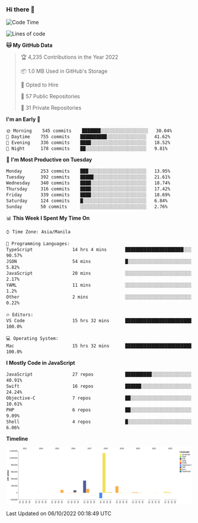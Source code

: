 ### Hi there 👋

<!--START_SECTION:waka-->
![Code Time](http://img.shields.io/badge/Code%20Time-3%2C140%20hrs%2042%20mins-blue)

![Lines of code](https://img.shields.io/badge/From%20Hello%20World%20I%27ve%20Written-2%20Million%20lines%20of%20code-blue)

**🐱 My GitHub Data** 

> 🏆 4,235 Contributions in the Year 2022
 > 
> 📦 1.0 MB Used in GitHub's Storage 
 > 
> 💼 Opted to Hire
 > 
> 📜 57 Public Repositories 
 > 
> 🔑 31 Private Repositories  
 > 
**I'm an Early 🐤** 

```text
🌞 Morning    545 commits    ███████░░░░░░░░░░░░░░░░░░   30.04% 
🌆 Daytime    755 commits    ██████████░░░░░░░░░░░░░░░   41.62% 
🌃 Evening    336 commits    ████░░░░░░░░░░░░░░░░░░░░░   18.52% 
🌙 Night      178 commits    ██░░░░░░░░░░░░░░░░░░░░░░░   9.81%

```
📅 **I'm Most Productive on Tuesday** 

```text
Monday       253 commits    ███░░░░░░░░░░░░░░░░░░░░░░   13.95% 
Tuesday      392 commits    █████░░░░░░░░░░░░░░░░░░░░   21.61% 
Wednesday    340 commits    ████░░░░░░░░░░░░░░░░░░░░░   18.74% 
Thursday     316 commits    ████░░░░░░░░░░░░░░░░░░░░░   17.42% 
Friday       339 commits    ████░░░░░░░░░░░░░░░░░░░░░   18.69% 
Saturday     124 commits    █░░░░░░░░░░░░░░░░░░░░░░░░   6.84% 
Sunday       50 commits     ░░░░░░░░░░░░░░░░░░░░░░░░░   2.76%

```


📊 **This Week I Spent My Time On** 

```text
⌚︎ Time Zone: Asia/Manila

💬 Programming Languages: 
TypeScript               14 hrs 4 mins       ██████████████████████░░░   90.57% 
JSON                     54 mins             █░░░░░░░░░░░░░░░░░░░░░░░░   5.82% 
JavaScript               20 mins             ░░░░░░░░░░░░░░░░░░░░░░░░░   2.17% 
YAML                     11 mins             ░░░░░░░░░░░░░░░░░░░░░░░░░   1.2% 
Other                    2 mins              ░░░░░░░░░░░░░░░░░░░░░░░░░   0.22%

🔥 Editors: 
VS Code                  15 hrs 32 mins      █████████████████████████   100.0%

💻 Operating System: 
Mac                      15 hrs 32 mins      █████████████████████████   100.0%

```

**I Mostly Code in JavaScript** 

```text
JavaScript               27 repos            ██████████░░░░░░░░░░░░░░░   40.91% 
Swift                    16 repos            ██████░░░░░░░░░░░░░░░░░░░   24.24% 
Objective-C              7 repos             ██░░░░░░░░░░░░░░░░░░░░░░░   10.61% 
PHP                      6 repos             ██░░░░░░░░░░░░░░░░░░░░░░░   9.09% 
Shell                    4 repos             █░░░░░░░░░░░░░░░░░░░░░░░░   6.06%

```


**Timeline**

![Chart not found](https://raw.githubusercontent.com/rad182/rad182/main/charts/bar_graph.png) 


 Last Updated on 06/10/2022 00:18:49 UTC
<!--END_SECTION:waka-->


<!--
**rad182/rad182** is a ✨ _special_ ✨ repository because its `README.md` (this file) appears on your GitHub profile.

Here are some ideas to get you started:

- 🔭 I’m currently working on ...
- 🌱 I’m currently learning ...
- 👯 I’m looking to collaborate on ...
- 🤔 I’m looking for help with ...
- 💬 Ask me about ...
- 📫 How to reach me: ...
- 😄 Pronouns: ...
- ⚡ Fun fact: ...
-->
